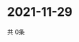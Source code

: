 # 2021-11-29
  共 0条

  <!-- BEGIN -->
  <!-- 最后更新时间Mon Nov 29 2021 15:05:36 GMT+0000 (Coordinated Universal Time) -->
  
  <!-- END -->
  
  